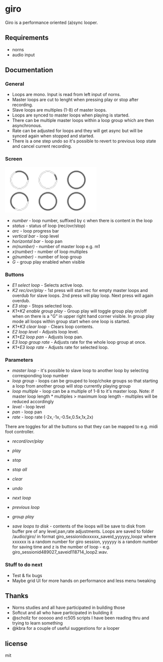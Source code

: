 # giro

Giro is a performance oriented (a)sync looper.

## Requirements

- norns
- audio input

## Documentation

### General

- Loops are mono. Input is read from left input of norns.
- Master loops are cut to lenght when pressing play or stop after recording.
- Slave loops are multiples (1-8) of master loops.
- Loops are synced to master loops when playing is started.
- There can be multiple master loops within a loop group which are then asynchronous.
- Rate can be adjusted for loops and they will get async but will be synced again when stopped and started.
- There is a one step undo so it's possible to revert to previous loop state and cancel current recording.

### Screen

<img src="giro.png" alt="screen" width="300"/>

- *number* - loop number, suffixed by c when there is content in the loop
- *status* - status of loop (rec/ovr/stop)
- *arc* - loop progress bar
- *vertical bar* - loop level
- *horizontal bar* - loop pan
- *m(number)* - number of master loop e.g. m1
- *x(number)* - number of loop multiples
- *g(number)* - number of loop group
- *G* - group play enabled when visible

### Buttons

- *E1 select loop* - Selects active loop.
- *K2 rec/ovr/play* - 1st press will start rec for empty master loops and overdub for slave loops. 2nd press will play loop. Next press will again overdub.
- *E3 stop* - Stops selected loop.
- *K1+K2 enable group play* - Group play will toggle group play on/off when on there is a "G" in upper right hand corner visible. In group play mode all loops within group start when one loop is started.
- *K1+K3 clear loop* - Clears loop contents.
- *E2 loop level* - Adjusts loop level.
- *K1+E2 loop pan* - Adjusts loop pan.
- *E3 loop group rate* - Adjusts rate for the whole loop group at once.
- *K1+E3 loop rate* - Adjusts rate for selected loop.

### Parameters

- *master loop* - it's possible to slave loop to another loop by selecting corresponding loop number
- *loop group* - loops can be grouped to loop/choke groups so that starting a loop from another group will stop currently playing group
- *loop multiple* - loop can be a multiple of 1-8 to it's master loop. Note: if master loop length * multiples > maximum loop length - multiples will be reduced accordingly
- *level* - loop level
- *pan* - loop pan
- *rate* - loop rate (-2x,-1x,-0.5x,0.5x,1x,2x)

There are toggles for all the buttons so that they can be mapped to e.g. midi foot controller.
- *record/ovr/play*
- *play*
- *stop*
- *stop all*
- *clear*
- *undo*
- *next loop*
- *previous loop*
- *group play*

- *save loops to disk* - contents of the loops will be save to disk from buffer pre of any level,pan,rate adjustments. Loops are saved to folder /audio/giro/ in format giro_sessionidxxxxxx_saveid_yyyyyy_loopz where xxxxxx is a random number for giro session, yyyyyy is a random number for saving time and z is the number of loop - e.g. giro_sessionid489027_saveid118714_loop2.wav.


### Stuff to do next

- Test & fix bugs
- Maybe grid UI for more hands on performance and less menu tweaking

## Thanks

- Norns studies and all have participated in building those
- Softcut and all who have participated in building it
- @schollz for oooooo and rc505 scripts I have been reading thru and trying to learn something
- @kbra for a couple of useful suggestions for a looper

## license 

mit 
